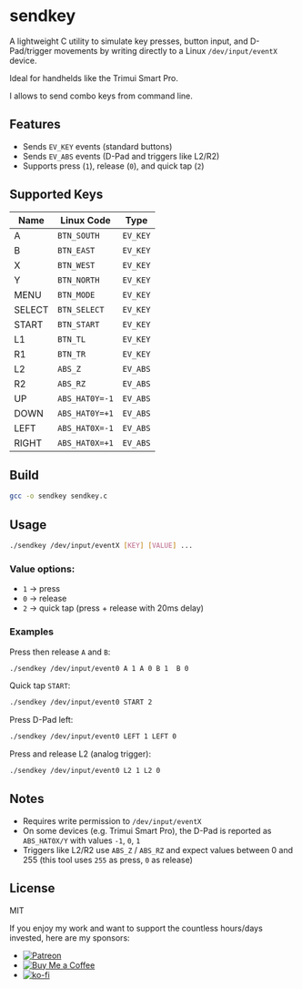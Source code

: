 # sendkey

A lightweight C utility to simulate key presses, button input, and D-Pad/trigger movements by writing directly to a Linux `/dev/input/eventX` device.

Ideal for handhelds like the Trimui Smart Pro.

I allows to send combo keys from command line.

## Features

- Sends `EV_KEY` events (standard buttons)
- Sends `EV_ABS` events (D-Pad and triggers like L2/R2)
- Supports press (`1`), release (`0`), and quick tap (`2`)

## Supported Keys

| Name    | Linux Code         | Type     |
|---------|--------------------|----------|
| A       | `BTN_SOUTH`        | `EV_KEY` |
| B       | `BTN_EAST`         | `EV_KEY` |
| X       | `BTN_WEST`         | `EV_KEY` |
| Y       | `BTN_NORTH`        | `EV_KEY` |
| MENU    | `BTN_MODE`         | `EV_KEY` |
| SELECT  | `BTN_SELECT`       | `EV_KEY` |
| START   | `BTN_START`        | `EV_KEY` |
| L1      | `BTN_TL`           | `EV_KEY` |
| R1      | `BTN_TR`           | `EV_KEY` |
| L2      | `ABS_Z`            | `EV_ABS` |
| R2      | `ABS_RZ`           | `EV_ABS` |
| UP      | `ABS_HAT0Y=-1`     | `EV_ABS` |
| DOWN    | `ABS_HAT0Y=+1`     | `EV_ABS` |
| LEFT    | `ABS_HAT0X=-1`     | `EV_ABS` |
| RIGHT   | `ABS_HAT0X=+1`     | `EV_ABS` |

## Build

```sh
gcc -o sendkey sendkey.c
```

## Usage

```sh
./sendkey /dev/input/eventX [KEY] [VALUE] ...
```

### Value options:

- `1` → press
- `0` → release
- `2` → quick tap (press + release with 20ms delay)

### Examples

Press then release `A` and `B`:
```sh
./sendkey /dev/input/event0 A 1 A 0 B 1  B 0
```

Quick tap `START`:
```sh
./sendkey /dev/input/event0 START 2
```

Press D-Pad left:
```sh
./sendkey /dev/input/event0 LEFT 1 LEFT 0
```

Press and release L2 (analog trigger):
```sh
./sendkey /dev/input/event0 L2 1 L2 0
```

## Notes

- Requires write permission to `/dev/input/eventX`
- On some devices (e.g. Trimui Smart Pro), the D-Pad is reported as `ABS_HAT0X/Y` with values `-1`, `0`, `1`
- Triggers like L2/R2 use `ABS_Z` / `ABS_RZ` and expect values between 0 and 255 (this tool uses `255` as press, `0` as release)

## License

MIT




If you enjoy my work and want to support the countless hours/days invested, here are my sponsors:

- [![Patreon](_assets/readme/patreon.png)](https://patreon.com/Cizia)
- [![Buy Me a Coffee](_assets/readme/bmc.png)](https://www.buymeacoffee.com/cizia)
- [![ko-fi](_assets/readme/ko-fi.png)](https://ko-fi.com/H2H7YPH3H)



